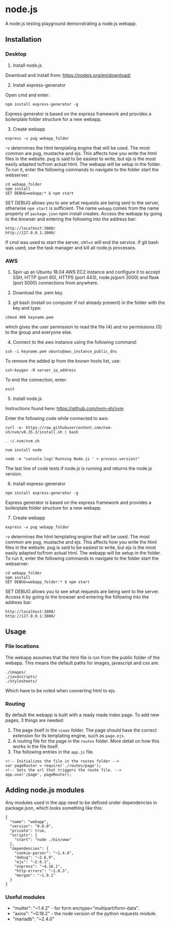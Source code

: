 # node.js

A node.js testing playground demonstrating a node.js webapp.

## Installation

### Desktop

1. Install node.js

Download and install from: https://nodejs.org/en/download/

2. Install express-generator

Open cmd and enter:

```
npm install express-generator -g
```

Express generator is based on the express framework and provides a boilerplate folder structure for a new webapp.

3. Create webapp

```
express -v pug webapp_folder
```

-v determines the html templating engine that will be used. The most common are pug, mustache and ejs. This affects how you write the html files in the website. pug is said to be easiest to write, but ejs is the most easily adapted to/from actual html. The webapp will be setup in the folder. To run it, enter the following commands to navigate to the folder start the webserver:

```
cd webapp_folder
npm install
SET DEBUG=webapp:* & npm start
```

SET DEBUG allows you to see what requests are being sent to the server, otherwise `npm start` is sufficient. The name `webapp` comes from the name property of `package.json` npm install creates. Access the webapp by going to the browser and entering the following into the address bar:

```
http://localhost:3000/
http://127.0.0.1:3000/
```

If cmd was used to start the server, ctrl+c will end the service. If git bash was used, use the task manager and kill all node.js processes.

### AWS

1. Spin up an Ubuntu 18.04 AWS EC2 instance and configure it to accept SSH, HTTP (port 80), HTTPS (port 443), node.js(port 3000) and flask (port 5000) connections from anywhere.

2. Download the .pem key.

3. git bash (install on computer if not already present) in the folder with the key and type:

```
chmod 400 keyname.pem
```

which gives the user permission to read the file (4) and no permissions (0) to the group and everyone else.

4. Connect to the aws instance using the following command:

```
ssh -i keyname.pem ubuntu@aws_instance_public_dns
```

To remove the added ip from the known hosts list, use:

```
ssh-keygen -R server_ip_address
```

To end the connection, enter:

```
exit
```

5. Install node.js

Instructions found here: https://github.com/nvm-sh/nvm

Enter the following code while connected to aws:

```
curl -o- https://raw.githubusercontent.com/nvm-sh/nvm/v0.35.3/install.sh | bash

. ~/.nvm/nvm.sh

nvm install node

node -e "console.log('Running Node.js ' + process.version)"
```

The last line of code tests if node.js is running and returns the node.js version.

6. Install express-generator

```
npm install express-generator -g
```

Express generator is based on the express framework and provides a boilerplate folder structure for a new webapp.

7. Create webapp

```
express -v pug webapp_folder
```

-v determines the html templating engine that will be used. The most common are pug, mustache and ejs. This affects how you write the html files in the website. pug is said to be easiest to write, but ejs is the most easily adapted to/from actual html. The webapp will be setup in the folder. To run it, enter the following commands to navigate to the folder start the webserver:

```
cd webapp_folder
npm install
SET DEBUG=webapp_folder:* $ npm start
```

SET DEBUG allows you to see what requests are being sent to the server. Access it by going to the browser and entering the following into the address bar:

```
http://localhost:3000/
http://127.0.0.1:3000/
```

## Usage

### File locations

The webapp assumes that the html file is run from the public folder of the webapp. This means the default paths for images, javascript and css are:

```
./images/
./javascripts/
./stylesheets/
```

Which have to be noted when converting html to ejs.

### Routing

By default the webapp is built with a ready made index page. To add new pages, 3 things are needed:
1. The page itself in the `views` folder.
The page should have the correct extension for its templating engine, such as `page.ejs`.
2. A routing file for the page in the `routes` folder.
More detail on how this works in the file itself.
3. The following entries in the `app.js` file.

```
<!-- Initializes the file in the routes folder -->
var pageRouter = require('./routes/page');
<!-- Sets the url that triggers the route file. -->
app.use('/page', pageRouter);
```

## Adding node.js modules

Any modules used in the app need to be defined under dependencies in package.json, which looks something like this:

```
{
  "name": "webapp",
  "version": "0.0.0",
  "private": true,
  "scripts": {
    "start": "node ./bin/www"
  },
  "dependencies": {
    "cookie-parser": "~1.4.4",
    "debug": "~2.6.9",
    "ejs": "~2.6.1",
    "express": "~4.16.1",
    "http-errors": "~1.6.3",
    "morgan": "~1.9.1"
  }
}
```

### Useful modules

* "multer": "~1.4.2" - for form enctype="multipart/form-data".
* "axios": "~0.19.2" - the node version of the python requests module.
* "mariadb": "~2.4.0"
